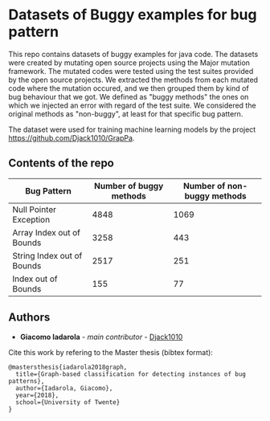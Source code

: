 # Datasets of Buggy examples for bug pattern

This repo contains datasets of buggy examples for java code. The datasets were created by mutating open source projects using the Major mutation framework. The mutated codes were tested using the test suites provided by the open source projects.
We extracted the methods from each mutated code where the mutation occured, and we then grouped them by kind of bug behaviour that we got.
We defined as "buggy methods" the ones on which we injected an error with regard of the test suite. We considered the original methods as "non-buggy", at least for that specific bug pattern.

The dataset were used for training machine learning models by the project https://github.com/Djack1010/GrapPa.

## Contents of the repo

| Bug Pattern   | Number of buggy methods   | Number of non-buggy methods   |
| ------------- | ------------------------- | ------------------------- |
| Null Pointer Exception  | 4848 | 1069 |
| Array Index out of Bounds  | 3258  | 443 |
| String Index out of Bounds  | 2517 | 251 |
| Index out of Bounds  | 155  | 77 |

## Authors

* **Giacomo Iadarola** - *main contributor* - [Djack1010](https://github.com/Djack1010)

Cite this work by refering to the Master thesis (bibtex format):
```
@mastersthesis{iadarola2018graph,
  title={Graph-based classification for detecting instances of bug patterns},
  author={Iadarola, Giacomo},
  year={2018},
  school={University of Twente}
}
```
